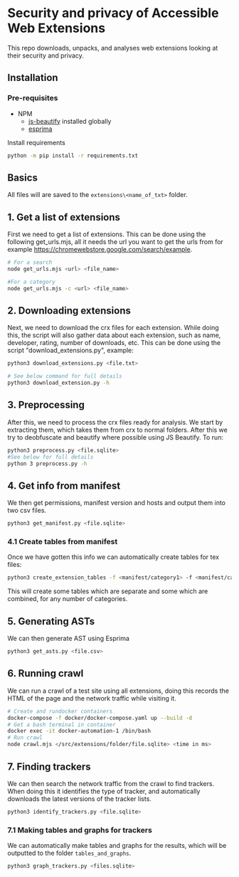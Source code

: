 # Security and privacy of Accessible Web Extensions

This repo downloads, unpacks, and analyses web extensions looking at their security and privacy.

## Installation

### Pre-requisites
* NPM
    * [js-beautify](https://www.npmjs.com/package/js-beautify) installed globally
    * [esprima](https://github.com/jquery/esprima) 

Install requirements

```bash 
python -m pip install -r requirements.txt
 ```

## Basics
All files will are saved to the ```extensions\<name_of_txt>``` folder.

## 1. Get a list of extensions
First we need to get a list of extensions. This can be done using the following get_urls.mjs, all it needs the url you want to get the urls from for example https://chromewebstore.google.com/search/example.
```bash
# For a search
node get_urls.mjs <url> <file_name>

#For a category
node get_urls.mjs -c <url> <file_name>
```

## 2. Downloading extensions
Next, we need to download the crx files for each extension. While doing this, the script will also gather data about each extension, such as name, developer, rating, number of downloads, etc. This can be done using the script "download_extensions.py", example: 
```bash 
python3 download_extensions.py <file.txt>

# See below command for full details
python3 download_extension.py -h
```

## 3. Preprocessing
After this, we need to process the crx files ready for analysis. We start by extracting them, which takes them from crx to normal folders. After this we try to
deobfuscate and beautify where possible using JS Beautify. To run:
```bash 
python3 preprocess.py <file.sqlite>
#See below for full details
python 3 preprocess.py -h
```

## 4. Get info from manifest
We then get permissions, manifest version and hosts and output them into two csv files.
```bash 
python3 get_manifest.py <file.sqlite> 
```
### 4.1 Create tables from manifest
Once we have gotten this info we can automatically create tables for tex files:
```bash
python3 create_extension_tables -f <manifest/category1> -f <manifest/category2>
```
This will create some tables which are separate and some which are combined, for any number of categories.

## 5. Generating ASTs
We can then generate AST using Esprima
```bash
python3 get_asts.py <file.csv>
```

## 6. Running crawl
We can run a crawl of a test site using all extensions, doing this records the HTML of the page and the network traffic while visiting it.
```bash
# Create and rundocker containers
docker-compose -f docker/docker-compose.yaml up --build -d
# Get a bash terminal in container
docker exec -it docker-automation-1 /bin/bash
# Run crawl
node crawl.mjs </src/extensions/folder/file.sqlite> <time in ms>
```

## 7. Finding trackers
We can then search the network traffic from the crawl to find trackers. When doing this it identifies the type of tracker, and automatically downloads the latest versions of the tracker lists. 
```bash
python3 identify_trackers.py <file.sqlite> 
```

### 7.1 Making tables and graphs for trackers
We can automatically make tables and graphs for the results, which will be outputted to the folder `tables_and_graphs`.
```bash
python3 graph_trackers.py <files.sqlite>
```
